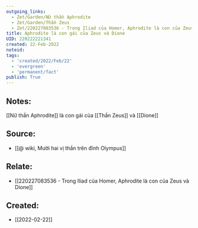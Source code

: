 ```yaml
---
outgoing_links:
  - Zet/Garden/Nữ thần Aphrodite
  - Zet/Garden/Thần Zeus
  - Zet/220227083536 - Trong Iliad của Homer, Aphrodite là con của Zeus và Dione
title: Aphrodite là con gái của Zeus và Dione
UID: 220222221341
created: 22-Feb-2022
noteid:
tags:
  - 'created/2022/Feb/22'
  - 'evergreen'
  - 'permanent/fact'
publish: True
---
```

## Notes:
[[Nữ thần Aphrodite]] là con gái của [[Thần Zeus]] và [[Dione]]

## Source:
- [[@ wiki, Mười hai vị thần trên đỉnh Olympus]]

## Relate:
- [[220227083536 - Trong Iliad của Homer, Aphrodite là con của Zeus và Dione]]

## Created:
- [[2022-02-22]]
